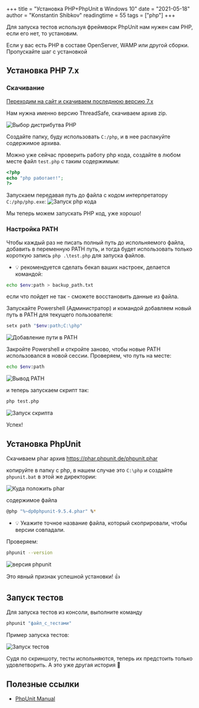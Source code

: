 +++
title = "Установка PHP+PhpUnit в Windows 10"
date = "2021-05-18"
author = "Konstantin Shibkov"
readingtime = 55
tags = ["php"]
+++

Для запуска тестов используя фреймворк PhpUnit нам нужен сам PHP, если его нет, то установим.

Если у вас есть PHP в составе OpenServer, WAMP или другой сборки. Пропускайте шаг с установкой

## Установка PHP 7.x

### Скачивание

[Переходим на сайт и скачиваем последнюю версию 7.x](https://windows.php.net/download)

Нам нужна именно версию ThreadSafe, скачиваем архив zip.

![Выбор дистрибутва PHP](2021-05-18-11-45-57.png)

Создайте папку, буду использовать `C:/php`, и в нее распакуйте содержимое архива.

Можно уже сейчас проверить работу php кода, создайте в любом месте файл `test.php` с таким содержимым:

```php
<?php
echo "php работает!";
?>
```

Запускаем передавая путь до файла c кодом интерпретатору `C:/php/php.exe`:
![Запуск php кода](2021-05-18-11-58-34.png)

Мы теперь можем запускать PHP код, уже хорошо!

### Настройка PATH

Чтобы каждый раз не писать полный путь до испольняемого файла, добавить в переменную PATH путь, и тогда будет использовать только короткую запись `php .\test.php` для запуска файлов.

- 💡 рекомендуется сделать бекап ваших настроек, делается командой:

```bash
echo $env:path > backup_path.txt
```

если что пойдет не так - сможете восстановить данные из файла.

Запускайте Powershell (Администратор) и командой добавляем новый путь в PATH для текущего пользователя:

```bash
setx path "$env:path;C:\php"
```

![Добавление пути в PATH](2021-05-18-12-11-57.png)

Закройте Powershell и откройте заново, чтобы новые PATH использовался в новой сессии.
Проверяем, что путь на месте:

```bash
echo $env:path
```

![Вывод PATH](2021-05-18-12-20-04.png)

и теперь запускаем скрипт так:

```bash
php test.php
```

![Запуск скрипта](2021-05-18-12-22-37.png)

Успех!

## Установка PhpUnit

Скачиваем phar архив https://phar.phpunit.de/phpunit.phar

копируйте в папку с php, в нашем случае это `C:\php` и создайте `phpunit.bat` в этой же директории:

![Куда положить phar](2021-05-18-12-29-04.png)

содержимое файла

```bash
@php "%~dp0phpunit-9.5.4.phar" %*
```

- 💡 Укажите точное название файла, который скоприровали, чтобы версии совпадали.

Проверяем:

```bash
phpunit --version
```

![версия phpunit](2021-05-18-12-33-37.png)

Это явный признак успешной установки! 👍

## Запуск тестов

Для запуска тестов из консоли, выполните команду

```bash
phpunit "файл_с_тестами"
```

Пример запуска тестов:

![Запуск тестов](2021-05-18-13-01-10.png)

Судя по скриншоту, тесты испольняются, теперь их предстоить только удовлетворить. А это уже другая история 🙂

## Полезные ссылки

- [PhpUnit Manual](https://phpunit.readthedocs.io/en/latest/index.html)
